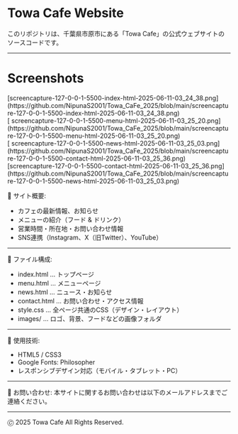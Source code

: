 # Towa Cafe Website

このリポジトリは、千葉県市原市にある「Towa Cafe」の公式ウェブサイトのソースコードです。

---

<H1>Screenshots</H1>
[screencapture-127-0-0-1-5500-index-html-2025-06-11-03_24_38.png](https://github.com/NipunaS2001/Towa_CaFe_2025/blob/main/screencapture-127-0-0-1-5500-index-html-2025-06-11-03_24_38.png)
 <br>[
screencapture-127-0-0-1-5500-menu-html-2025-06-11-03_25_20.png](https://github.com/NipunaS2001/Towa_CaFe_2025/blob/main/screencapture-127-0-0-1-5500-menu-html-2025-06-11-03_25_20.png)
<br>[
screencapture-127-0-0-1-5500-news-html-2025-06-11-03_25_03.png](https://github.com/NipunaS2001/Towa_CaFe_2025/blob/main/screencapture-127-0-0-1-5500-contact-html-2025-06-11-03_25_36.png)
<br>
[screencapture-127-0-0-1-5500-contact-html-2025-06-11-03_25_36.png](https://github.com/NipunaS2001/Towa_CaFe_2025/blob/main/screencapture-127-0-0-1-5500-news-html-2025-06-11-03_25_03.png)





📌 サイト概要:
- カフェの最新情報、お知らせ
- メニューの紹介（フード & ドリンク）
- 営業時間・所在地・お問い合わせ情報
- SNS連携（Instagram、X（旧Twitter）、YouTube）

---

📂 ファイル構成:

- index.html       … トップページ
- menu.html        … メニューページ
- news.html        … ニュース・お知らせ
- contact.html     … お問い合わせ・アクセス情報
- style.css        … 全ページ共通のCSS（デザイン・レイアウト）
- images/          … ロゴ、背景、フードなどの画像フォルダ

---

🎨 使用技術:
- HTML5 / CSS3
- Google Fonts: Philosopher
- レスポンシブデザイン対応（モバイル・タブレット・PC）

---

📧 お問い合わせ:
本サイトに関するお問い合わせは以下のメールアドレスまでご連絡ください。  


---

🄫 2025 Towa Cafe All Rights Reserved.
